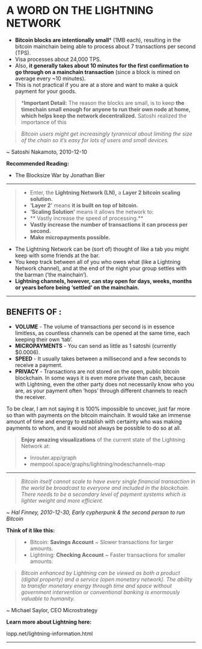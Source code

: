 # A WORD ON THE LIGHTNING NETWORK
* **Bitcoin blocks are intentionally small*** (1MB each),
resulting in the bitcoin mainchain being able to process about 7 transactions per second (TPS).
* Visa processes about 24,000 TPS.
* Also, **it generally takes about 10 minutes for the
first confirmation to go through on a mainchain
transaction** (since a block is mined on
average every ~10 minutes).
* This is not practical if you are at a store and want to
make a quick payment for your goods.

> ***Important Detail:** The reason the blocks are small,
is to keep **the timechain small enough for anyone to
run their own node at home, which helps keep the
network decentralized.** Satoshi realized the
importance of this

>*Bitcoin users might get increasingly
tyrannical about limiting the size of
the chain so it’s easy for lots of users
and small devices.*

~ Satoshi Nakamoto, 2010-12-10

**Recommended Reading:**
* The Blocksize War by Jonathan Bier
---

>* Enter, the **Lightning Network (LN),** a **Layer 2 bitcoin
>scaling solution.**
>* **‘Layer 2’** means **it is built on top of bitcoin.**
>* **‘Scaling Solution’** means it allows the network to:
>* ** Vastly increase the speed of processing.**
>* **Vastly increase the number of transactions it
>can process per second.**
>* **Make micropayments possible.**

* The Lightning Network can be (sort of) thought of like
a tab you might keep with some friends at the bar.
* You keep track between all of you who owes what
(like a Lightning Network channel), and at the end
of the night your group settles with the barman
(‘the mainchain’).
* **Lightning channels, however, can stay open for
days, weeks, months or years before being
‘settled’ on the mainchain.**

---
## BENEFITS OF :
* **VOLUME** - The volume of transactions per second is
in essence limitless, as countless channels can be
opened at the same time, each keeping their own
‘tab’.
* **MICROPAYMENTS** - You can send as little as 1
satoshi (currently $0.0006).
* **SPEED** - It usually takes between a millisecond and a
few seconds to receive a payment.
* **PRIVACY** - Transactions are not stored on the open,
public bitcoin blockchain. In some ways it is even
more private than cash, because with Lightning,
even the other party does not necessarily know who
you are, as your payment often ‘hops’ through
different channels to reach the receiver.

To be clear, I am not saying it is 100% impossible to
uncover, just far more so than with payments on the
bitcoin mainchain.
It would take an immense amount of time and energy
to establish with certainty who was making payments
to whom, and it would not always be possible to
do so at all.

>**Enjoy amazing visualizations** of the current state
>of the Lightning Network at:
>* lnrouter.app/graph
>* mempool.space/graphs/lightning/nodeschannels-map

---

>*Bitcoin itself cannot scale to have every
single financial transaction in the
world be broadcast to everyone and
included in the blockchain.
There needs to be a secondary level of
payment systems which is lighter
weight and more efficient.*

*~ Hal Finney, 2010-12-30, Early cypherpunk
& the second person to run Bitcoin*

**Think of it like this:**
>* Bitcoin: **Savings Account** ~ Slower transactions for
>larger amounts.
>* Lightning: **Checking Account** ~ Faster transactions
>for smaller amounts.


>*Bitcoin enhanced by Lightning can be viewed as both a
product (digital property) and a service (open monetary
network). The ability to transfer monetary energy through
time and space without government intervention or
conventional banking is enormously valuable to humanity.*

~ Michael Saylor, CEO
Microstrategy

**Learn more about Lightning here:**

lopp.net/lightning-information.html

---

